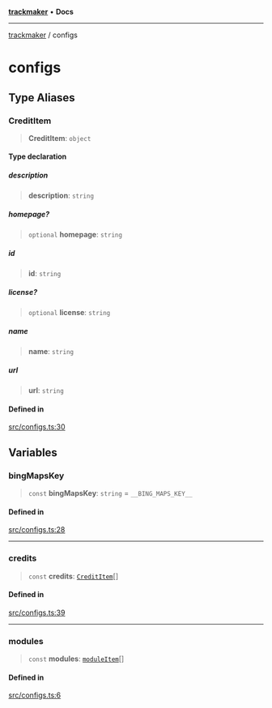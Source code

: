 [**trackmaker**](README.md) • **Docs**

***

[trackmaker](modules.md) / configs

# configs

## Type Aliases

### CreditItem

> **CreditItem**: `object`

#### Type declaration

##### description

> **description**: `string`

##### homepage?

> `optional` **homepage**: `string`

##### id

> **id**: `string`

##### license?

> `optional` **license**: `string`

##### name

> **name**: `string`

##### url

> **url**: `string`

#### Defined in

[src/configs.ts:30](https://github.com/Anson2251/trackmaker/blob/79fb765ba97780e527d64c6c60143ef30e165330/src/configs.ts#L30)

## Variables

### bingMapsKey

> `const` **bingMapsKey**: `string` = `__BING_MAPS_KEY__`

#### Defined in

[src/configs.ts:28](https://github.com/Anson2251/trackmaker/blob/79fb765ba97780e527d64c6c60143ef30e165330/src/configs.ts#L28)

***

### credits

> `const` **credits**: [`CreditItem`](configs.md#credititem)[]

#### Defined in

[src/configs.ts:39](https://github.com/Anson2251/trackmaker/blob/79fb765ba97780e527d64c6c60143ef30e165330/src/configs.ts#L39)

***

### modules

> `const` **modules**: [`moduleItem`](utils/load-modules.md#moduleitem)[]

#### Defined in

[src/configs.ts:6](https://github.com/Anson2251/trackmaker/blob/79fb765ba97780e527d64c6c60143ef30e165330/src/configs.ts#L6)
